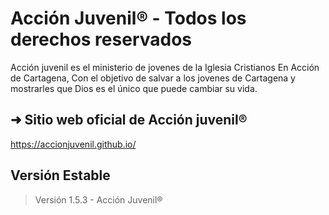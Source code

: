 # Acción Juvenil® - Todos los derechos reservados
Acción juvenil es el ministerio de jovenes de la Iglesia Cristianos En Acción de Cartagena, Con el objetivo de salvar a los jovenes de Cartagena y mostrarles que Dios es el único que puede cambiar su vida.

## ➜ Sitio web oficial de Acción juvenil®
https://accionjuvenil.github.io/

## Versión Estable
> Versión 1.5.3 - Acción Juvenil®
